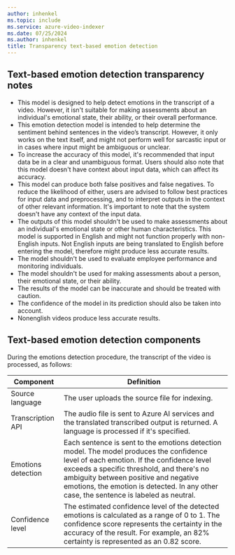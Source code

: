 ```yaml
---
author: inhenkel
ms.topic: include 
ms.service: azure-video-indexer
ms.date: 07/25/2024
ms.author: inhenkel
title: Transparency text-based emotion detection
---
```


## Text-based emotion detection transparency notes

- This model is designed to help detect emotions in the transcript of a video. However, it isn't suitable for making assessments about an individual's emotional state, their ability, or their overall performance.  
- This emotion detection model is intended to help determine the sentiment behind sentences in the video’s transcript. However, it only works on the text itself, and might not perform well for sarcastic input or in cases where input might be ambiguous or unclear. 
- To increase the accuracy of this model, it's recommended that input data be in a clear and unambiguous format. Users should also note that this model doesn't have context about input data, which can affect its accuracy.  
- This model can produce both false positives and false negatives. To reduce the likelihood of either, users are advised to follow best practices for input data and preprocessing, and to interpret outputs in the context of other relevant information. It's important to note that the system doesn't have any context of the input data. 
- The outputs of this model shouldn't be used to make assessments about an individual's emotional state or other human characteristics. This model is supported in English and might not function properly with non-English inputs. Not English inputs are being translated to English before entering the model, therefore might produce less accurate results. 
- The model shouldn't be used to evaluate employee performance and monitoring individuals.
- The model shouldn't be used for making assessments about a person, their emotional state, or their ability.
- The results of the model can be inaccurate and should be treated with caution.
- The confidence of the model in its prediction should also be taken into account.
- Nonenglish videos produce less accurate results.

## Text-based emotion detection components 

During the emotions detection procedure, the transcript of the video is processed, as follows: 

|Component |Definition |
|---|---|
|Source language |The user uploads the source file for indexing. |
|Transcription API |The audio file is sent to Azure AI services and the translated transcribed output is returned. A language is processed if it's specified. |
|Emotions detection  |Each sentence is sent to the emotions detection model. The model produces the confidence level of each emotion. If the confidence level exceeds a specific threshold, and there's no ambiguity between positive and negative emotions, the emotion is detected. In any other case, the sentence is labeled as neutral.|
|Confidence level |The estimated confidence level of the detected emotions is calculated as a range of 0 to 1. The confidence score represents the certainty in the accuracy of the result. For example, an 82% certainty is represented as an 0.82 score. |
